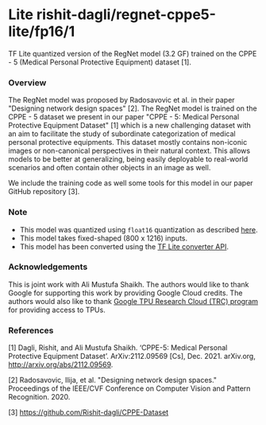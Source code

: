# Lite rishit-dagli/regnet-cppe5-lite/fp16/1
TF Lite quantized version of the RegNet model (3.2 GF) trained on the CPPE - 5 (Medical Personal Protective Equipment) dataset [1].

<!-- parent-model: rishit-dagli/regnet-cppe5-lite/1 -->
<!-- asset-path: https://storage.googleapis.com/cppe-5/trained_models/regnet/lite/model_f16.tflite -->

### Overview
The RegNet model was proposed by Radosavovic et al. in their paper "Designing network design spaces" [2]. The RegNet model is trained on the CPPE - 5 dataset we present in our paper "CPPE - 5: Medical Personal Protective Equipment Dataset" [1] which is a new challenging dataset with an aim to facilitate the study of subordinate categorization of medical personal protective equipments. This dataset mostly contains non-iconic images or non-canonical perspectives in their natural context. This allows models to be better at generalizing, being easily deployable to real-world scenarios and often contain other objects in an image as well.

We include the training code as well some tools for this model in our paper GitHub repository [3].

### Note

- This model was quantized using `float16` quantization as described [here](https://www.tensorflow.org/lite/performance/post_training_float16_quant).
- This model takes fixed-shaped (800 x 1216) inputs.
- This model has been converted using the [TF Lite converter API](https://www.tensorflow.org/lite/convert).

### Acknowledgements

This is joint work with Ali Mustufa Shaikh. The authors would like to thank Google for supporting this work by providing Google Cloud credits. The authors would also like to thank [Google TPU Research Cloud (TRC) program](https://sites.research.google/trc) for providing access to TPUs.

### References

[1] Dagli, Rishit, and Ali Mustufa Shaikh. ‘CPPE-5: Medical Personal Protective Equipment Dataset’. ArXiv:2112.09569 [Cs], Dec. 2021. arXiv.org, http://arxiv.org/abs/2112.09569.

[2] Radosavovic, Ilija, et al. "Designing network design spaces." Proceedings of the IEEE/CVF Conference on Computer Vision and Pattern Recognition. 2020.

[3] https://github.com/Rishit-dagli/CPPE-Dataset